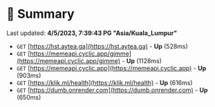 # 📖 Summary
Last updated: **4/5/2023, 7:39:43 PG "Asia/Kuala_Lumpur"**

- `GET` [https://hst.aytea.ga](https://hst.aytea.ga) - **Up** (528ms)
- `GET` [https://memeapi.cyclic.app/gimme](https://memeapi.cyclic.app/gimme) - **Up** (1128ms)
- `GET` [https://memeapi.cyclic.app](https://memeapi.cyclic.app) - **Up** (903ms)
- `GET` [https://klik.ml/health](https://klik.ml/health) - **Up** (616ms)
- `GET` [https://dumb.onrender.com](https://dumb.onrender.com) - **Up** (650ms)
